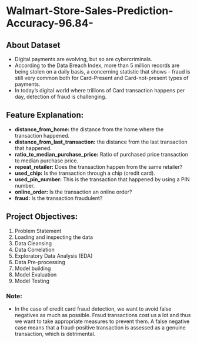 # Walmart-Store-Sales-Prediction-Accuracy-96.84-

## About Dataset

- Digital payments are evolving, but so are cybercriminals.
- According to the Data Breach Index, more than 5 million records are being stolen on a daily basis, a concerning statistic that shows - fraud is still very common both for Card-Present and Card-not-present types of payments.
- In today’s digital world where trillions of Card transaction happens per day, detection of fraud is challenging.


## Feature Explanation:
- **distance_from_home:** the distance from the home where the transaction happened.
- **distance_from_last_transaction:** the distance from the last transaction that happened.
- **ratio_to_median_purchase_price:** Ratio of purchased price transaction to median purchase price.
- **repeat_retailer:** Does the transaction happen from the same retailer?
- **used_chip:** Is the transaction through a chip (credit card).
- **used_pin_number:** This is the transaction that happened by using a PIN number.
- **online_order:** Is the transaction an online order?
- **fraud:** Is the transaction fraudulent?


## Project Objectives:
1. Problem Statement
2. Loading and inspecting the data
3. Data Cleansing
4. Data Correlation 
5. Exploratory Data Analysis (EDA)
6. Data Pre-processing
7. Model building 
8. Model Evaluation
9. Model Testing


### Note:
* <h>In the case of credit card fraud detection, we want to avoid false negatives as much as possible. Fraud transactions cost us a lot and thus we want to take appropriate measures to prevent them. A false negative case means that a fraud-positive transaction is assessed as a genuine transaction, which is detrimental.</h>
